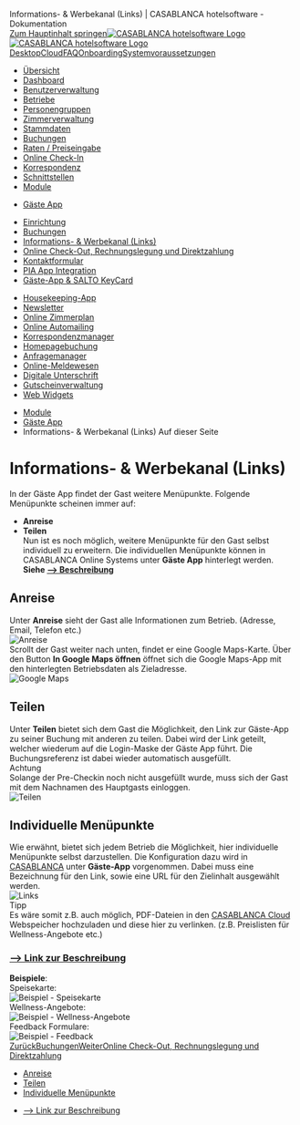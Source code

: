 Informations- & Werbekanal (Links) | CASABLANCA hotelsoftware - Dokumentation  
[Zum Hauptinhalt springen](https://docs.casablanca.at/cloud/module/guestapp/info/#__docusaurus_skipToContent_fallback)[![CASABLANCA hotelsoftware Logo](https://docs.casablanca.at/img/logo.png) ![CASABLANCA hotelsoftware Logo](https://docs.casablanca.at/img/Casablanca_LOGO_2022_neg.png)](https://docs.casablanca.at/) [Desktop](https://docs.casablanca.at/desktop/desktop/)[Cloud](https://docs.casablanca.at/cloud/cloud_systems/)[FAQ](https://docs.casablanca.at/faq)[Onboarding](https://docs.casablanca.at/onboarding/fiscalization)[Systemvoraussetzungen](https://docs.casablanca.at/system_requirements)  
* [Übersicht](https://docs.casablanca.at/cloud/cloud_systems/)
* [Dashboard](https://docs.casablanca.at/cloud/dashboard/)
* [Benutzerverwaltung](https://docs.casablanca.at/cloud/user_management/)
* [Betriebe](https://docs.casablanca.at/cloud/company/)
* [Personengruppen](https://docs.casablanca.at/cloud/person_groups/)
* [Zimmerverwaltung](https://docs.casablanca.at/cloud/rooms/)
* [Stammdaten](https://docs.casablanca.at/cloud/main_data/)
* [Buchungen](https://docs.casablanca.at/cloud/bookings/)
* [Raten / Preiseingabe](https://docs.casablanca.at/cloud/raten/)
* [Online Check-In](https://docs.casablanca.at/cloud/online_checkin/)
* [Korrespondenz](https://docs.casablanca.at/cloud/online_corr/)
* [Schnittstellen](https://docs.casablanca.at/cloud/interfaces/)
* [Module](https://docs.casablanca.at/cloud/module/)
+ [Gäste App](https://docs.casablanca.at/cloud/module/guestapp/)
- [Einrichtung](https://docs.casablanca.at/cloud/module/guestapp/installation)
- [Buchungen](https://docs.casablanca.at/cloud/module/guestapp/bookings)
- [Informations- & Werbekanal (Links)](https://docs.casablanca.at/cloud/module/guestapp/info)
- [Online Check-Out, Rechnungslegung und Direktzahlung](https://docs.casablanca.at/cloud/module/guestapp/checkout)
- [Kontaktformular](https://docs.casablanca.at/cloud/module/guestapp/contact_form)
- [PIA App Integration](https://docs.casablanca.at/cloud/module/guestapp/pia_app)
- [Gäste-App & SALTO KeyCard](https://docs.casablanca.at/cloud/module/guestapp/salto)
+ [Housekeeping-App](https://docs.casablanca.at/cloud/module/housekeeping/)
+ [Newsletter](https://docs.casablanca.at/cloud/module/newsletter/)
+ [Online Zimmerplan](https://docs.casablanca.at/cloud/module/online_roomplan/)
+ [Online Automailing](https://docs.casablanca.at/cloud/module/automailing/)
+ [Korrespondenzmanager](https://docs.casablanca.at/cloud/module/corr_mgr/)
+ [Homepagebuchung](https://docs.casablanca.at/cloud/module/homepage/)
+ [Anfragemanager](https://docs.casablanca.at/cloud/module/query/)
+ [Online-Meldewesen](https://docs.casablanca.at/cloud/module/register/)
+ [Digitale Unterschrift](https://docs.casablanca.at/cloud/module/signature/)
+ [Gutscheinverwaltung](https://docs.casablanca.at/cloud/module/voucher/)
+ [Web Widgets](https://docs.casablanca.at/cloud/module/widget/)  
* [Module](https://docs.casablanca.at/cloud/module/)
* [Gäste App](https://docs.casablanca.at/cloud/module/guestapp/)
* Informations- & Werbekanal (Links)
Auf dieser Seite

# Informations- & Werbekanal (Links)  
In der Gäste App findet der Gast weitere Menüpunkte. Folgende Menüpunkte scheinen immer auf:  
* **Anreise**
* **Teilen**  
Nun ist es noch möglich, weitere Menüpunkte für den Gast selbst individuell zu erweitern. Die individuellen Menüpunkte können in CASABLANCA Online Systems unter **Gäste App** hinterlegt werden.  
**Siehe [--> Beschreibung](https://docs.casablanca.at/cloud/module/guestapp/installation#information--werbematerial-links)**

## Anreise[](https://docs.casablanca.at/cloud/module/guestapp/info/#anreise "Direkter Link zu Anreise")  
Unter **Anreise** sieht der Gast alle Informationen zum Betrieb. (Adresse, Email, Telefon etc.)  
![Anreise](https://docs.casablanca.at/assets/images/arrival-ccf683a7bcd70a1ecef87fa959d49081.png "Anreise")  
Scrollt der Gast weiter nach unten, findet er eine Google Maps-Karte. Über den Button **In Google Maps öffnen** öffnet sich die Google Maps-App mit den hinterlegten Betriebsdaten als Zieladresse.  
![Google Maps](https://docs.casablanca.at/assets/images/arrival_maps-5f56fd82df2141d4b0c82dd2a923009f.png "Google Maps")

## Teilen[](https://docs.casablanca.at/cloud/module/guestapp/info/#teilen "Direkter Link zu Teilen")  
Unter **Teilen** bietet sich dem Gast die Möglichkeit, den Link zur Gäste-App zu seiner Buchung mit anderen zu teilen. Dabei wird der Link geteilt, welcher wiederum auf die Login-Maske der Gäste App führt. Die Buchungsreferenz ist dabei wieder automatisch ausgefüllt.  
Achtung  
Solange der Pre-Checkin noch nicht ausgefüllt wurde, muss sich der Gast mit dem Nachnamen des Hauptgasts einloggen.  
![Teilen](https://docs.casablanca.at/assets/images/share-874cf1121f6ede7315051caaa87e026c.png "Teilen")

## Individuelle Menüpunkte[](https://docs.casablanca.at/cloud/module/guestapp/info/#individuelle-menüpunkte "Direkter Link zu Individuelle Menüpunkte")  
Wie erwähnt, bietet sich jedem Betrieb die Möglichkeit, hier individuelle Menüpunkte selbst darzustellen. Die Konfiguration dazu wird in [CASABLANCA](https://booking.casablanca.at) unter **Gäste-App** vorgenommen. Dabei muss eine Bezeichnung für den Link, sowie eine URL für den Zielinhalt ausgewählt werden.  
![Links](https://docs.casablanca.at/assets/images/links-537124e2b9929da23eba744657093602.png "Links")  
Tipp  
Es wäre somit z.B. auch möglich, PDF-Dateien in den [CASABLANCA Cloud](https://booking.casablanca.at) Webspeicher hochzuladen und diese hier zu verlinken. (z.B. Preislisten für Wellness-Angebote etc.)

### [--> Link zur Beschreibung](https://docs.casablanca.at/cloud/module/guestapp/installation#information--werbematerial-links)[](https://docs.casablanca.at/cloud/module/guestapp/info/#---link-zur-beschreibung "Direkter Link zu ---link-zur-beschreibung")  
**Beispiele**:  
Speisekarte:  
![Beispiel - Speisekarte](https://docs.casablanca.at/assets/images/example_mealplan-818b3405b4cf80c5a4b5f21c2151808c.png "Beispiel - Speisekarte")  
Wellness-Angebote:  
![Beispiel - Wellness-Angebote](https://docs.casablanca.at/assets/images/example_spa-54183070e6484793f6ce5d6d754058e9.png "Beispiel - Wellness-Angebote")  
Feedback Formulare:  
![Beispiel - Feedback](https://docs.casablanca.at/assets/images/example_feedback-0ce092fc553780de352da82925322a88.png "Beispiel - Feedback")  
[ZurückBuchungen](https://docs.casablanca.at/cloud/module/guestapp/bookings)[WeiterOnline Check-Out, Rechnungslegung und Direktzahlung](https://docs.casablanca.at/cloud/module/guestapp/checkout)  
* [Anreise](https://docs.casablanca.at/cloud/module/guestapp/info/#anreise)
* [Teilen](https://docs.casablanca.at/cloud/module/guestapp/info/#teilen)
* [Individuelle Menüpunkte](https://docs.casablanca.at/cloud/module/guestapp/info/#individuelle-menüpunkte)
+ [--> Link zur Beschreibung](https://docs.casablanca.at/cloud/module/guestapp/info/#---link-zur-beschreibung)